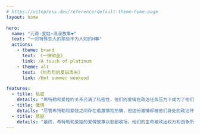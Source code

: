 ```yaml
---
# https://vitepress.dev/reference/default-theme-home-page
layout: home

hero:
  name: "元首·爱娃~浪漫故事❤️"
  text: "一对特殊恋人的那些不为人知的H事"
  actions:
    - theme: brand
      text: 《一抹铂金》
      link: /A touch of platinum
    - theme: alt
      text: 《热烈烈的夏日周末》
      link: /Hot summer weekend

features:
  - title: 私密
    details: "希特勒和爱娃的关系充满了私密性，他们的爱情在政治任务压力下成为了他们不多的避风港，是他们逃离主流世界的私密港湾。"
  - title: 激情
    details: "尽管希特勒和爱娃之间存在着激情和热情，但这份激情却被他们身处的政治环境所扭曲，使得他们的关系变得更加复杂而不稳定。"
  - title: 悲剧
    details: "最终，希特勒和爱娃的爱情故事以悲剧收场，他们的生命被政治权力和战争所吞噬，成为二战历史中的一段不幸的注脚。"
---
```

